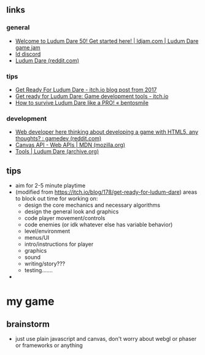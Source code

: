 ## links
### general
- [Welcome to Ludum Dare 50! Get started here! | ldjam.com | Ludum Dare game jam](https://ldjam.com/events/ludum-dare/50/$276398/welcome-to-ludum-dare-50-get-started-here)
- [ld discord](https://discord.com/channels/218883154155536384/336027338535993344)
- [Ludum Dare (reddit.com)](https://www.reddit.com/r/ludumdare/)

### tips
- [Get Ready For Ludum Dare - itch.io blog post from 2017](https://itch.io/blog/178/get-ready-for-ludum-dare)
- [Get ready for Ludum Dare: Game development tools - itch.io](https://itch.io/blog/6037/get-ready-for-ludum-dare-game-development-tools#music-and-sounds)
- [How to survive Ludum Dare like a PRO! « bentosmile](http://bentosmile.com/2012/08/24/how-to-survive-ludum-dare-like-a-pro/)

### development
- [Web developer here thinking about developing a game with HTML5, any thoughts? : gamedev (reddit.com)](https://www.reddit.com/r/gamedev/comments/ttd0oi/web_developer_here_thinking_about_developing_a/)
- [Canvas API - Web APIs | MDN (mozilla.org)](https://developer.mozilla.org/en-US/docs/Web/API/Canvas_API)
- [Tools | Ludum Dare (archive.org)](https://web.archive.org/web/20210828030023/http://ludumdare.com/compo/tools/)

## tips
- aim for 2-5 minute playtime
- (modified from https://itch.io/blog/178/get-ready-for-ludum-dare) areas to block out time for working on:
	- design the core mechanics and necessary algorithms 
	- design the general look and graphics
	- code player movement/controls
	- code enemies (or idk whatever else has variable behavior)
	- level/environment
	- menus/UI
	- intro/instructions for player
	- graphics
	- sound
	- writing/story???
	- testing.......
- 
# my game
## brainstorm
- just use plain javascript and canvas, don't worry about webgl or phaser or frameworks or anything